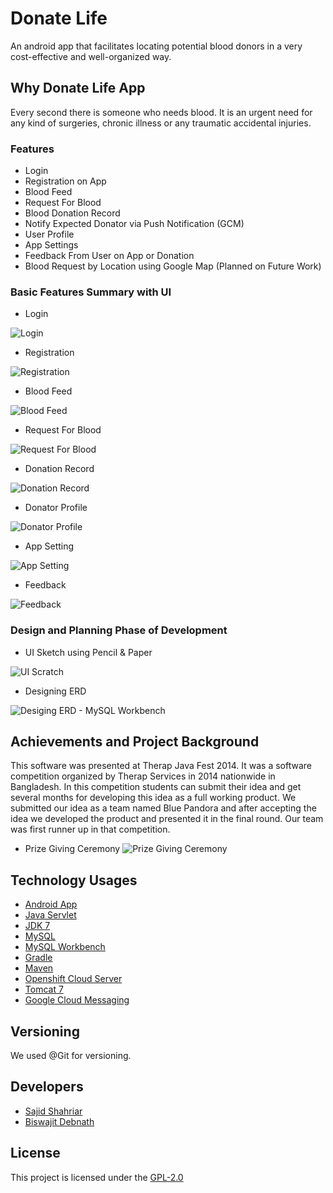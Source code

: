 # Donate Life

An android app that facilitates locating potential blood donors in a very cost-effective and well-organized way.

## Why Donate Life App
Every second there is someone who needs blood. It is an urgent need for any kind of surgeries, chronic illness or any traumatic accidental injuries.

### Features
* Login
* Registration on App
* Blood Feed
* Request For Blood
* Blood Donation Record
* Notify Expected Donator via Push Notification (GCM)
* User Profile
* App Settings
* Feedback From User on App or Donation
* Blood Request by Location using Google Map (Planned on Future Work)

### Basic Features Summary with UI

* Login

![Login](Donate_Life/blob/master/feature-images/UI-01.jpg)

* Registration

![Registration](Donate_Life/blob/master/feature-images/UI-02.jpg)

* Blood Feed

![Blood Feed](Donate_Life/blob/master/feature-images/UI-03.jpg)

* Request For Blood

![Request For Blood](Donate_Life/blob/master/feature-images/UI-04.jpg)

* Donation Record

![Donation Record](Donate_Life/blob/master/feature-images/UI-05.jpg)

* Donator Profile

![Donator Profile](Donate_Life/blob/master/feature-images/UI-06.jpg)

* App Setting

![App Setting](Donate_Life/blob/master/feature-images/UI-07.jpg)

* Feedback

![Feedback](Donate_Life/blob/master/feature-images/UI-08.jpg)

### Design and Planning Phase of Development

* UI Sketch using Pencil & Paper

![UI Scratch](Donate_Life/blob/master/feature-images/Design-UI-Sketch.png)

* Designing ERD

![Desiging ERD - MySQL Workbench](Donate_Life/blob/master/feature-images/Design-ERD.jpg)

## Achievements and Project Background
This software was presented at Therap Java Fest 2014. It was a software competition organized by Therap Services in 2014 nationwide in Bangladesh. In this competition students can submit their idea and get several months for developing this idea as a full working product. We submitted our idea as a team named Blue Pandora and after accepting the idea we developed the product and presented it in the final round. Our team was first runner up in that competition.  

* Prize Giving Ceremony
![Prize Giving Ceremony](Donate_Life/blob/master/feature-images/Prize-Giving.jpg "Therap Java Fest 2014 Prize Giving Ceremony")

## Technology Usages

* [Android App](https://developer.android.com/ "Android Developer Page")
* [Java Servlet](https://www.oracle.com/java/technologies/java-servlet-tec.html "Java Servlet")
* [JDK 7](https://www.oracle.com/de/java/technologies/javase/javase7-archive-downloads.html "JDK 7 Homepage")
* [MySQL](https://www.mysql.com/ "MySQL")
* [MySQL Workbench](https://www.mysql.com/products/workbench/ "MySQL Workbench")
* [Gradle](https://gradle.org/ "Gradle Homepage")
* [Maven](https://maven.apache.org/ "Maven Homepage")
* [Openshift Cloud Server](https://gradle.org/ "Openshift Cloud Server")
* [Tomcat 7](https://gradle.org/ "Tomcat 7 Homepage")
* [Google Cloud Messaging](https://developers.google.com/cloud-messaging "GCM Homepage")

## Versioning

We used @Git for versioning.

## Developers

* [Sajid Shahriar](https://www.linkedin.com/in/raggedycoder-1993/ "Sajid Shahriar's LinkedIn Profile")
* [Biswajit Debnath](https://www.linkedin.com/in/coderbd/ "Biswajit Debnath's LinkedIn Profile")


## License

This project is licensed under the [GPL-2.0](https://opensource.org/licenses/GPL-2.0 "GPL-2.0 License Desc")

